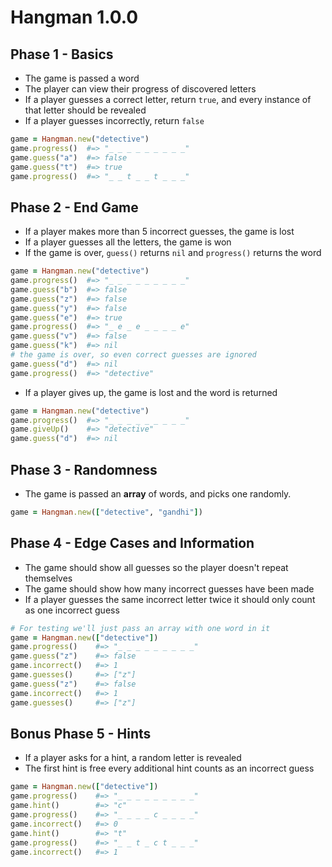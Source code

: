 # Hangman 1.0.0

## Phase 1 - Basics

- The game is passed a word
- The player can view their progress of discovered letters
- If a player guesses a correct letter, return `true`, and every instance of that letter should be revealed
- If a player guesses incorrectly, return `false`

```ruby
game = Hangman.new("detective")
game.progress()  #=> "_ _ _ _ _ _ _ _ _"
game.guess("a")  #=> false
game.guess("t")  #=> true
game.progress()  #=> "_ _ t _ _ t _ _ _"
```

## Phase 2 - End Game

- If a player makes more than 5 incorrect guesses, the game is lost
- If a player guesses all the letters, the game is won
- If the game is over, `guess()` returns `nil` and `progress()` returns the word

```ruby
game = Hangman.new("detective")
game.progress()  #=> "_ _ _ _ _ _ _ _ _"
game.guess("b")  #=> false
game.guess("z")  #=> false
game.guess("y")  #=> false
game.guess("e")  #=> true
game.progress()  #=> "_ e _ e _ _ _ _ e"
game.guess("v")  #=> false
game.guess("k")  #=> nil
# the game is over, so even correct guesses are ignored
game.guess("d")  #=> nil
game.progress()  #=> "detective"
```

- If a player gives up, the game is lost and the word is returned

```ruby
game = Hangman.new("detective")
game.progress()  #=> "_ _ _ _ _ _ _ _ _"
game.giveUp()    #=> "detective"
game.guess("d")  #=> nil
```


## Phase 3 - Randomness

- The game is passed an **array** of words, and picks one randomly.

```ruby
game = Hangman.new(["detective", "gandhi"])
```


## Phase 4 - Edge Cases and Information

- The game should show all guesses so the player doesn't repeat themselves
- The game should show how many incorrect guesses have been made
- If a player guesses the same incorrect letter twice it should only count as one incorrect guess

```ruby
# For testing we'll just pass an array with one word in it
game = Hangman.new(["detective"])
game.progress()    #=> "_ _ _ _ _ _ _ _ _"
game.guess("z")    #=> false
game.incorrect()   #=> 1
game.guesses()     #=> ["z"]
game.guess("z")    #=> false
game.incorrect()   #=> 1
game.guesses()     #=> ["z"]
```


## Bonus Phase 5 - Hints

- If a player asks for a hint, a random letter is revealed
- The first hint is free every additional hint counts as an incorrect guess

```ruby
game = Hangman.new(["detective"])
game.progress()    #=> "_ _ _ _ _ _ _ _ _"
game.hint()        #=> "c"
game.progress()    #=> "_ _ _ _ c _ _ _ _"
game.incorrect()   #=> 0
game.hint()        #=> "t"
game.progress()    #=> "_ _ t _ c t _ _ _"
game.incorrect()   #=> 1
```
